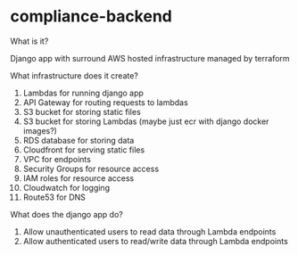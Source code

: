 # compliance-backend

What is it?

Django app with surround AWS hosted infrastructure managed by terraform

What infrastructure does it create?
1. Lambdas for running django app
2. API Gateway for routing requests to lambdas
3. S3 bucket for storing static files 
4. S3 bucket for storing Lambdas (maybe just ecr with django docker images?)
5. RDS database for storing data
6. Cloudfront for serving static files
7. VPC for endpoints
8. Security Groups for resource access
9. IAM roles for resource access
10. Cloudwatch for logging
11. Route53 for DNS

What does the django app do?
1. Allow unauthenticated users to read data through Lambda endpoints
2. Allow authenticated users to read/write data through Lambda endpoints

